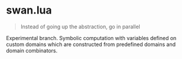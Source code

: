 # swan.lua

> Instead of going up the abstraction, go in parallel

Experimental branch. Symbolic computation with variables defined on custom domains which are constructed from predefined domains and domain combinators.
